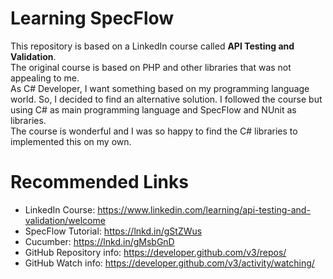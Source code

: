 # Learning SpecFlow
This repository is based on a LinkedIn course called **API Testing and Validation**.  
The original course is based on PHP and other libraries that was not appealing to me.  
As C# Developer, I want something based on my programming language world. So, I decided to find an alternative solution. I followed the course but using C# as main programming language and SpecFlow and NUnit as libraries.  
The course is wonderful and I was so happy to find the C# libraries to implemented this on my own.  

# Recommended Links
* LinkedIn Course: https://www.linkedin.com/learning/api-testing-and-validation/welcome
* SpecFlow Tutorial: https://lnkd.in/gStZWus
* Cucumber: https://lnkd.in/gMsbGnD
* GitHub Repository info: https://developer.github.com/v3/repos/
* GitHub Watch info: https://developer.github.com/v3/activity/watching/

